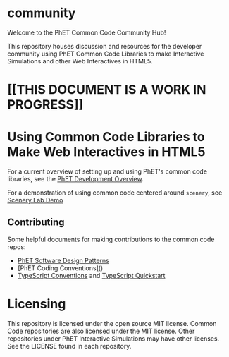# community

Welcome to the PhET Common Code Community Hub!

This repository houses discussion and resources for the developer community using PhET Common Code Libraries to make Interactive Simulations and other Web Interactives in HTML5.

# [[THIS DOCUMENT IS A WORK IN PROGRESS]]

# Using Common Code Libraries to Make Web Interactives in HTML5
For a current overview of setting up and using PhET's common code libraries, see the [PhET Development Overview](https://github.com/phetsims/phet-info/blob/master/doc/phet-development-overview.md).

For a demonstration of using common code centered around `scenery`, see [Scenery Lab Demo](https://github.com/phetsims/scenery-lab-demo)


## Contributing
Some helpful documents for making contributions to the common code repos:
- [PhET Software Design Patterns](https://github.com/phetsims/phet-info/blob/master/doc/phet-software-design-patterns.md)
- [PhET Coding Conventions][(](https://github.com/phetsims/phet-info/blob/master/doc/coding-conventions.md))
- [TypeScript Conventions](https://github.com/phetsims/phet-info/blob/master/doc/typescript-conventions.md) and [TypeScript Quickstart](https://github.com/phetsims/phet-info/blob/master/doc/typescript-quick-start.md)

# Licensing
This repository is licensed under the open source MIT license. Common Code repositories are also licensed under the MIT license. Other repositories under PhET Interactive Simulations may have other licenses. See the LICENSE found in each repository.